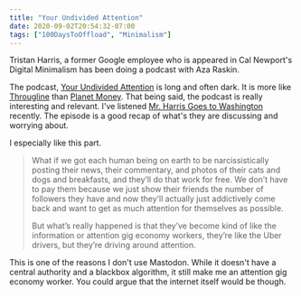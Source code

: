 ```yaml
---
title: "Your Undivided Attention"
date: 2020-09-02T20:54:32-07:00
tags: ["100DaysToOffload", "Minimalism"]
---
```

Tristan Harris, a former Google employee who is appeared in Cal Newport's Digital Minimalism has been doing a podcast with Aza Raskin.

The podcast, [Your Undivided Attention](https://www.humanetech.com/podcast) is long and often dark. It is more like [Througline](https://www.npr.org/podcasts/510333/throughline) than [Planet Money](https://www.npr.org/podcasts/510289/planet-money/). That being said, the podcast is really interesting and relevant. I've listened [Mr. Harris Goes to Washington](https://www.humanetech.com/podcast/13-mr-harris-goes-to-washington) recently. The episode is a good recap of what's they are discussing and worrying about.

I especially like this part.

> What if we got each human being on earth to be narcissistically posting their news, their commentary, and photos of their cats and dogs and breakfasts, and they’ll do that work for free. We don’t have to pay them because we just show their friends the number of followers they have and now they’ll actually just addictively come back and want to get as much attention for themselves as possible.
>
> But what’s really happened is that they’ve become kind of like the information or attention gig economy workers, they’re like the Uber drivers, but they’re driving around attention.

This is one of the reasons I don't use Mastodon. While it doesn't have a central authority and a blackbox algorithm, it still make me an attention gig economy worker. You could argue that the internet itself would be though.
